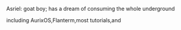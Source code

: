 Asriel: goat boy; has a dream of consuming the whole underground

including AurixOS,Flanterm,most tutorials,and
